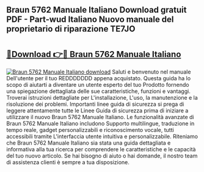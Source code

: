 ## Braun 5762 Manuale Italiano Download gratuit PDF - Part-wud Italiano Nuovo manuale del proprietario di riparazione TE7JO

# <h2><a href="http://dfav343.blite.top/?on=Braun+5762+Manuale+Italiano">🔗Download 👉🔴 Braun 5762 Manuale Italiano</a></h2>

[![Braun 5762 Manuale Italiano download](https://i.imgur.com/lujVjoI.png)](http://dfav343.blite.top/?on=Braun+5762+Manuale+Italiano)
Saluti e benvenuto nel manuale Dell'utente per il tuo REDDDDDDD appena acquistato. Questa guida ha lo scopo di aiutarti a diventare un utente esperto del tuo Prodotto fornendo una spiegazione dettagliata delle sue caratteristiche, funzioni e vantaggi. Troverai istruzioni dettagliate per L'installazione, L'uso, la manutenzione e la risoluzione dei problemi. Importanti linee guida di sicurezza si prega di leggere attentamente tutte le Linee Guida di sicurezza prima di iniziare a utilizzare il nuovo Braun 5762 Manuale Italiano. Le funzionalità avanzate di Braun 5762 Manuale Italiano includono Supporto multilingue, traduzione in tempo reale, gadget personalizzabili e riconoscimento vocale, tutti accessibili tramite L'interfaccia utente intuitiva e personalizzabile. Riteniamo che Braun 5762 Manuale Italiano sia stata una guida dettagliata e informativa alla tua ricerca per comprendere le caratteristiche e le capacità del tuo nuovo articolo. Se hai bisogno di aiuto o hai domande, il nostro team di assistenza clienti è sempre a tua disposizione.
